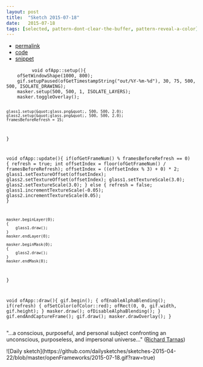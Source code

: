 ```yaml
---
layout: post
title:  "Sketch 2015-07-18"
date:   2015-07-18
tags: [selected, pattern-dont-clear-the-buffer, pattern-reveal-a-color]
---
```

<div class="code">
    <ul>
		<li><a href="{% post_url 2015-07-18-sketch %}">permalink</a></li>
		<li><a href="https://github.com/dailysketches/dailySketches/tree/master/sketches/2015-07-18">code</a></li>
		<li><a href="#" class="snippet-button">snippet</a></li>
	</ul>
    <pre class="snippet">
        <code class="cpp">void ofApp::setup(){
    ofSetWindowShape(1000, 800);
    gif.setupPaused(ofGetTimestampString(&quot;out/%Y-%m-%d&quot;), 30, 75, 500, 500, ISOLATE_DRAWING);
    masker.setup(500, 500, 1, ISOLATE_LAYERS);
    masker.toggleOverlay();

    glass1.setup(&quot;glass.png&quot;, 500, 500, 2.0);
    glass2.setup(&quot;glass.png&quot;, 500, 500, 2.0);
    framesBeforeRefresh = 15;
}

void ofApp::update(){
    if(ofGetFrameNum() % framesBeforeRefresh == 0) {
        refresh = true;
        int offsetIndex = floor(ofGetFrameNum() / framesBeforeRefresh);
        offsetIndex = ((offsetIndex % 3) + 0) * 2;
        glass1.setTextureOffset(offsetIndex);
        glass2.setTextureOffset(offsetIndex);
        glass1.setTextureScale(3.0);
        glass2.setTextureScale(3.0);
    } else {
        refresh = false;
        glass1.incrementTextureScale(-0.05);
        glass2.incrementTextureScale(0.05);
    }
    
    masker.beginLayer(0);
    {
        glass1.draw();
    }
    masker.endLayer(0);
    
    masker.beginMask(0);
    {
        glass2.draw();
    }
    masker.endMask(0);
}

void ofApp::draw(){
    gif.begin();
    {
        ofEnableAlphaBlending();
        if(refresh) {
            ofSetColor(ofColor::red);
            ofRect(0, 0, gif.width, gif.height);
        }
        masker.draw();
        ofDisableAlphaBlending();
    }
    gif.endAndCaptureFrame();
    gif.draw();
    masker.drawOverlay();
}</code>
    </pre>
</div>
<p class="description">&quot;...a conscious, purposeful, and personal subject confronting an unconscious, purposeless, and impersonal universe...&quot; (<a href="http://www.gaiamind.com/Tarnas.html">Richard Tarnas</a>)</p>
![Daily sketch](https://github.com/dailysketches/sketches-2015-04-22/blob/master/openFrameworks/2015-07-18.gif?raw=true)
